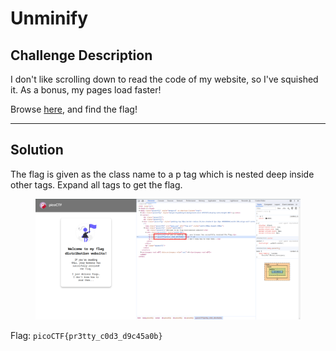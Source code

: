 # Unminify

## Challenge Description

I don't like scrolling down to read the code of my website, so I've squished it. As a bonus, my pages load faster!

Browse [here](http://titan.picoctf.net:63405/), and find the flag!

***

## Solution

The flag is given as the class name to a p tag which is nested deep inside other tags. Expand all tags to  get the flag.

<figure><img src="../../../.gitbook/assets/image (20).png" alt=""><figcaption></figcaption></figure>

Flag: `picoCTF{pr3tty_c0d3_d9c45a0b}`
